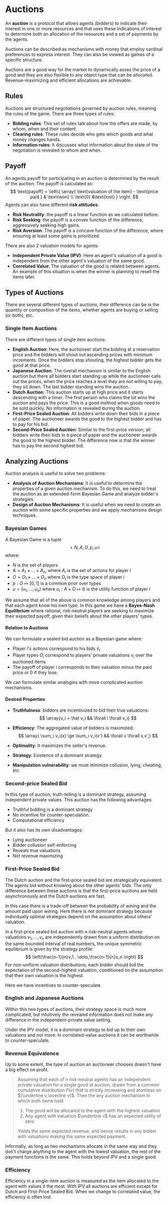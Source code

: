 # Auctions

An **auction** is a protocol that allows agents (bidders) to indicate their interest in one or more resources and that uses these indications of interest to determine both an allocation of the resources and a set of payments by the agents.

Auctions can be described as mechanisms with money that employ cardinal preferences to express interest. They can also be viewed as games of a specific structure.

Auctions are a good way for the market to dynamically asses the price of a good and they are also flexible to any object type that can be allocated. Revenue-maximizing and efficient allocations are achievable.

## Rules

Auctions are structured negotiations governed by auction rules, meaning the rules of the game. There are three types of rules:

- **Bidding rules**: This set of rules talk about how the offers are made, by whom, when and their content.
- **Clearing rules**: These rules decide who gets which goods and what money changes hands.
- **Information rules**: It discusses what information about the state of the negotiation is revealed to whom and when.

## Payoff

An agents payoff for participating in an auction is determined by the result of the auction. The payoff is calculated as:
$$
\text{payoff} = 
\left\{
\array{
\text{valuation of the item} - \text{price paid } & \text{won}
\\
\text{0} &\text{lost}
}
\right.
$$
Agents can also have different **risk attitudes**:

- **Risk Neutrality**: the payoff is a linear function as we calculated before.
- **Risk Seeking**: the payoff is a convex function of the difference, aggressively seeking high gains.
- **Risk Aversion**: The payoff is a concave function of the difference, where ensuring at least some gains is prioritized.  

There are also 2 valuation models for agents:

-  **Independent Private Value (IPV)**: Here an agent's valuation of a good is independent from the other agent's valuation of the same good.
- **Correlated Value**: The valuation of the good is related between agents. An example of this situation is when the winner is planning to resell the items later.

## Types of Auctions

There are several different types of auctions, their difference can be in the quantity or composition of the items, whether agents are buying or selling (or both), etc.

### Single Item Auctions

There are different types of single item auctions:

- **English Auction**: Here, the auctioneer start the bidding at a reservation price and the bidders will shout out ascending prices with minimum increments. Once the bidders stop shouting, the highest bidder gets the good at that price. 
- **Japanese Auction**: The overall mechanism is similar to the English auction but there all bidders start standing up while the auctioneer calls out the prices, when the price reaches a level they are not willing to pay, they sit down. The last bidder standing wins the auction.
- **Dutch Auction**: This auction starts up at  high price and it starts descending with a timer. The first person who claims the lot wins the auction and pays the price. This is a good method when goods need to be sold quickly. No information is revealed during the auction.
- **First-Price Sealed Auction**: All bidders write down their bids in a piece of paper. The auctioneer awards the good to the highest bidder and has to pay for his bid.
- **Second-Price Sealed Auction**: Similar to the first-price version, all bidders write their bids in a piece of paper and the auctioneer awards the good to the highest bidder. The difference now is that the winner has to pay the second highest bid.

## Analyzing Auctions

Auction analysis is useful to solve two problems:

- **Analysis of Auction Mechanisms**: It is useful to determine the properties of a given auction mechanism. To do this, we need to treat the auction as an extended-form Bayesian Game and analyze bidder's strategies.
- **Design of Auction Mechanisms**: It is useful when we need to create an auction with some specific properties and we apply mechanisms design techniques.

### Bayesian Games

A Bayesian Game is a tuple
$$
<N,A,O,p,u>
$$
where:

- $N$ is the set of players
- $A = A_1 \times \dots \times A_n$, where $A_i$ is the set of actions for player $i$
- $O = O_1 \times\dots\times O_n$ where $O_i$ is the type space of player $i$
- $p:O \mapsto[0,1]$ is a common prior over types
- $u = (u_1,\dots,u_n)$ where $u_i:A \times O\mapsto \mathbb{R}$ is the utility function of player $i$

We assume that all of the above is common knowledge among players and that each agent know his own type. In this game we have a **Bayes-Nash Equilibrium** where rational, risk-neutral players are seeking to maximize their expected payoff, given their beliefs about the other players' types.

#### Relation to Auctions

We can formulate a sealed bid auction as a Bayesian game where:

- Player $i$'s actions correspond to his bids $\hat v_i$
- Player types $O_i$ correspond to players' private valuations $v_i$ over the auctioned items
- The payoff of player $i$ corresponds to their valuation minus the paid price or 0 if they lose.

We can formulate similar analogies with more complicated auction mechanisms.

#### Desired Properties

- **Truthfulness**: bidders are incentivized to bid their true valuations:
  $$
  \array{v_i = \hat v_i && \forall i \forall v_i}
  $$

- **Efficiency**: The aggregated value of bidders is maximized:
  $$
  \array{ \sum_i v_i(x) \ge \sum_i v_i(x') && \forall v \forall x,x',}
  $$

- **Optimality**: It maximizes the seller's revenue.

- **Strategy**: Existence of a dominant strategy.

- **Manipulation vulnerability**: we must minimize collusion, lying, cheating, etc.

### Second-price Sealed Bid

In this type of auction, truth-telling is a dominant strategy, assuming independent private values. This auction has the following advantages:

- Truthful bidding is a dominant strategy
- No incentive for counter-speculation.
- Computational efficiency

But it also has its own disadvantages:

- Lying auctioneer
- Bidder collusion self-enforcing
- Reveals true valuations
- Not revenue maximizing

### First-Price Sealed Bid

The Dutch auction and the first-price sealed bid are strategically equivalent. The agents bid without knowing about the other agents' bids. The only difference between these auctions is that the first-price auctions are held asynchronously and the Dutch auctions are fast.

In this case there is a trade-off between the probability of wining and the amount paid upon wining. Here there is not dominant strategy because individually optimal strategies depend on the assumption about others' valuation.

In a first-price sealed bid auction with $n$ risk-neutral agents whose valuations $v_1,\dots,v_n$ are independently drawn from a uniform distribution on the same bounded interval of real numbers, the unique symmetric equilibrium is given by the strategy profile:
$$
\left(\frac{n-1}{n}v_1 , \dots,\frac{n-1}{n}v_n \right)
$$
 For non-uniform valuation distributions, each bidder should bid the expectation of the second-highest valuation, conditioned on the assumption that their own valuation is the highest.

Here we have incentives to counter-speculate.

### English and Japanese Auctions

Within this two types of auctions, their strategy space is much more complicated, but intuitively the revealed information does not make any difference in the independent-private value setting.

Under the IPV model, it is a dominant strategy to bid up to their own valuations and not more. In correlated-value auctions it can be worthwhile to counter-speculate.

### Revenue Equivalence

Up to some extent, the type of auction an auctioneer chooses doesn't have a big effect on profit. 

> Assuming that each of $n$ risk-neutral agents has an independent private valuation for a single good at auction, drawn from a common cumulative distribution $F(v)$ that is strictly increasing and atomless on $[\underline v,\overline v]$. Then the any auction mechanism in which both items hold
>
> 1. The good will be allocated to the agent with the highest valuation
> 2. Any agent with valuation $\underline v$ has an expected utility of zero
>
> Yields the same expected revenue, and hence results in any bidder with valuation$v$ making the same expected payment.

Informally, as long as two mechanisms allocate in the same way and they don't charge anything to the agent with the lowest valuation, the rest of the payment functions is the same. This holds beyond IPV and a single good.

### Efficiency

Efficiency in a single-item auction is measured as the item allocated to the agent with values it the most. With IPV all auctions are efficient except for Dutch and First-Price Sealed Bid. When we change to correlated value, the efficiency is often lost.